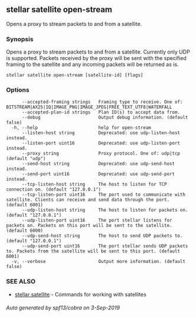 ## stellar satellite open-stream

Opens a proxy to stream packets to and from a satellite.

### Synopsis

Opens a proxy to stream packets to and from a satellite. Currently only
UDP is supported. Packets received by the proxy will be sent with the specified framing to
the satellite and any incoming packets will be returned as is.

```
stellar satellite open-stream [satellite-id] [flags]
```

### Options

```
      --accepted-framing strings   Framing type to receive. One of: BITSTREAM|AX25|IQ|IMAGE_PNG|IMAGE_JPEG|FREE_TEXT_UTF8|WATERFALL
      --accepted-plan-id strings   Plan ID(s) to accept data from.
      --debug                      Output debug information. (default false)
  -h, --help                       help for open-stream
      --listen-host string         Deprecated: use udp-listen-host instead.
      --listen-port uint16         Deprecated: use udp-listen-port instead.
      --proxy string               Proxy protocol. One of: udp|tcp (default "udp")
      --send-host string           Deprecated: use udp-send-host instead.
      --send-port uint16           Deprecated: use udp-send-port instead.
      --tcp-listen-host string     The host to listen for TCP connection on. (default "127.0.0.1")
      --tcp-listen-port uint16     The port used to communicate with satellite. Clients can receive and send data through the port. (default 6001)
      --udp-listen-host string     The host to listen for packets on. (default "127.0.0.1")
      --udp-listen-port uint16     The port stellar listens for packets on. Packets on this port will be sent to the satellite. (default 6000)
      --udp-send-host string       The host to send UDP packets to. (default "127.0.0.1")
      --udp-send-port uint16       The port stellar sends UDP packets to. Packets from the satellite will be sent to this port. (default 6001)
  -v, --verbose                    Output more information. (default false)
```

### SEE ALSO

* [stellar satellite](stellar_satellite.md)	 - Commands for working with satellites

###### Auto generated by spf13/cobra on 3-Sep-2019
